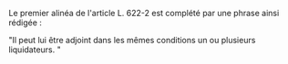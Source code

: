  
 Le premier alinéa de l'article L. 622-2 est complété par une phrase ainsi rédigée :  

  
 "Il peut lui être adjoint dans les mêmes conditions un ou plusieurs liquidateurs. "  
